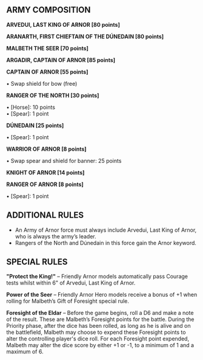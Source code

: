 ## ARMY COMPOSITION

<div class="unitCard" markdown>

**ARVEDUI, LAST KING OF ARNOR [80 points]**

**ARANARTH, FIRST CHIEFTAIN OF THE DÚNEDAIN [80 points]**

**MALBETH THE SEER [70 points]**

**ARGADIR, CAPTAIN OF ARNOR [85 points]**

**CAPTAIN OF ARNOR [55 points]**

• Swap shield for bow (free)  

**RANGER OF THE NORTH [30 points]**

• [Horse]: 10 points  
• [Spear]: 1 point  

**DÚNEDAIN [25 points]**

• [Spear]: 1 point  

**WARRIOR OF ARNOR [8 points]**

• Swap spear and shield for banner: 25 points  

**KNIGHT OF ARNOR [14 points]**

**RANGER OF ARNOR [8 points]**

• [Spear]: 1 point  

</div>

## ADDITIONAL RULES

- An Army of Arnor force must always include Arvedui, Last King of Arnor, who is always the army’s leader.
- Rangers of the North and Dúnedain in this force gain the Arnor keyword.

## SPECIAL RULES

**"Protect the King!"** – Friendly Arnor models automatically pass Courage tests whilst within 6" of Arvedui, Last King of Arnor.

**Power of the Seer** – Friendly Arnor Hero models receive a bonus of +1 when rolling for Malbeth’s Gift of Foresight special rule.

**Foresight of the Eldar** – Before the game begins, roll a D6 and make a note of the result. These are Malbeth’s Foresight points for the battle. During the Priority phase, after the dice has been rolled, as long as he is alive and on the battlefield, Malbeth may choose to expend these Foresight points to alter the controlling player's dice roll. For each Foresight point expended, Malbeth may alter the dice score by either +1 or -1, to a minimum of 1 and a maximum of 6.
